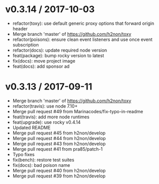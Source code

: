 
v0.3.14 / 2017-10-03
====================

  * refactor(toxy): use default generic proxy options that forward origin header
  * Merge branch 'master' of https://github.com/h2non/toxy
  * refactor(poisons): ensure clean event listeners and use once event subscription
  * refactor(docs): update required node version
  * feat(package): bump rocky version to latest
  * fix(docs): move project image
  * feat(docs): add sponsor ad

v0.3.13 / 2017-09-11
====================

  * Merge branch 'master' of https://github.com/h2non/toxy
  * refactor(travis): use node 7.10+
  * Merge pull request #49 from Marinacodes/fix-typo-in-readme
  * feat(travis): add more node runtimes
  * feat(upgrade): use rocky v0.4.14
  * Updated README
  * Merge pull request #45 from h2non/develop
  * Merge pull request #44 from h2non/develop
  * Merge pull request #43 from h2non/develop
  * Merge pull request #41 from pra85/patch-1
  * Typo fixes
  * fix(bench): restore test suites
  * fix(docs): bad poison name
  * Merge pull request #40 from h2non/develop
  * Merge pull request #39 from h2non/develop
